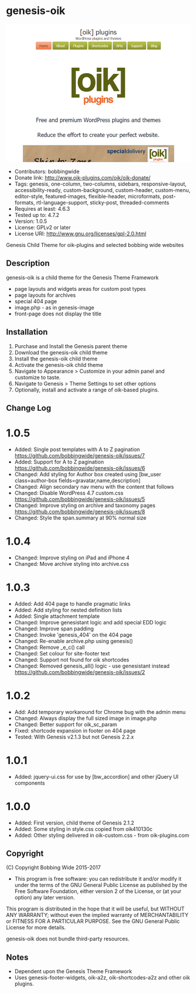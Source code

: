 # genesis-oik 
![screenshot](https://raw.githubusercontent.com/bobbingwide/genesis-oik/master/screenshot.png)
* Contributors: bobbingwide
* Donate link: http://www.oik-plugins.com/oik/oik-donate/
* Tags: genesis, one-column, two-columns, sidebars, responsive-layout, accessibility-ready, custom-background, custom-header, custom-menu, editor-style, featured-images, flexible-header, microformats, post-formats, rtl-language-support, sticky-post, threaded-comments
* Requires at least: 4.6.3
* Tested up to: 4.7.2
* Version: 1.0.5
* License: GPLv2 or later
* License URI: http://www.gnu.org/licenses/gpl-2.0.html

Genesis Child Theme for oik-plugins and selected bobbing wide websites

## Description 
genesis-oik is a child theme for the Genesis Theme Framework

* page layouts and widgets areas for custom post types
* page layouts for archives
* special 404 page
* image.php - as in genesis-image
* front-page does not display the title

## Installation 

1. Purchase and Install the Genesis parent theme
2. Download the genesis-oik child theme
3. Install the genesis-oik child theme
4. Activate the genesis-oik child theme
5. Navigate to Appearance > Customize in your admin panel and customize to taste.
6. Navigate to Genesis > Theme Settings to set other options
7. Optionally, install and activate a range of oik-based plugins.


## Change Log 
# 1.0.5 
* Added: Single post templates with A to Z pagination https://github.com/bobbingwide/genesis-oik/issues/7
* Added: Support for A to Z pagination https://github.com/bobbingwide/genesis-oik/issues/6
* Changed: Add styling for Author box created using [bw_user class=author-box fields=gravatar,name,description]
* Changed: Align secondary nav menu with the content that follows
* Changed: Disable WordPress 4.7 custom.css https://github.com/bobbingwide/genesis-oik/issues/5
* Changed: Improve styling on archive and taxonomy pages https://github.com/bobbingwide/genesis-oik/issues/8
* Changed: Style the span.summary at 90% normal size

# 1.0.4 
* Changed: Improve styling on iPad and iPhone 4
* Changed: Move archive styling into archive.css

# 1.0.3 
* Added: Add 404 page to handle pragmatic links
* Added: Add styling for nested definition lists
* Added: Single attachment template
* Changed: Improve genesistant logic and add special EDD logic
* Changed: Improve span padding
* Changed: Invoke 'genesis_404' on the 404 page
* Changed: Re-enable archive.php using genesis()
* Changed: Remove _e_c() call
* Changed: Set colour for site-footer text
* Changed: Support not found for oik shortcodes
* Changed: Removed genesis_all() logic - use genesistant instead https://github.com/bobbingwide/genesis-oik/issues/2

# 1.0.2 
* Add: Add temporary workaround for Chrome bug with the admin menu
* Changed: Always display the full sized image in image.php
* Changed: Better support for oik_sc_param
* Fixed: shortcode expansion in footer on 404 page
* Tested: With Genesis v2.1.3 but not Genesis 2.2.x

# 1.0.1 
* Added: jquery-ui.css for use by [bw_accordion] and other jQuery UI components

# 1.0.0 
* Added: First version, child theme of Genesis 2.1.2
* Added: Some styling in style.css copied from oik410130c
* Added: Other styling delivered in oik-custom.css - from oik-plugins.com

## Copyright 
(C) Copyright Bobbing Wide 2015-2017

* This program is free software: you can redistribute it and/or modify
it under the terms of the GNU General Public License as published by
the Free Software Foundation, either version 2 of the License, or
(at your option) any later version.

This program is distributed in the hope that it will be useful,
but WITHOUT ANY WARRANTY; without even the implied warranty of
MERCHANTABILITY or FITNESS FOR A PARTICULAR PURPOSE. See the
GNU General Public License for more details.

genesis-oik does not bundle third-party resources.

## Notes 
* Dependent upon the Genesis Theme Framework
* Uses genesis-footer-widgets, oik-a2z, oik-shortcodes-a2z and other oik plugins.



